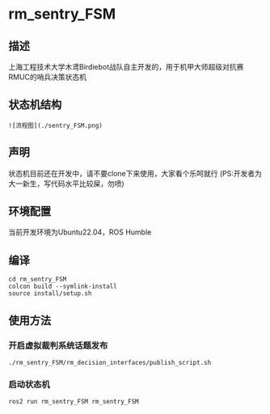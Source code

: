 # rm_sentry_FSM

## 描述
上海工程技术大学木鸢Birdiebot战队自主开发的，用于机甲大师超级对抗赛RMUC的哨兵决策状态机

## 状态机结构
```
![流程图](./sentry_FSM.png)
```

## 声明
状态机目前还在开发中，请不要clone下来使用，大家看个乐呵就行
(PS:开发者为大一新生，写代码水平比较屎，勿喷)

## 环境配置

当前开发环境为Ubuntu22.04，ROS Humble

## 编译

```
cd rm_sentry_FSM
colcon build --symlink-install
source install/setup.sh
```

## 使用方法

### 开启虚拟裁判系统话题发布

```
./rm_sentry_FSM/rm_decision_interfaces/publish_script.sh
```

### 启动状态机
```
ros2 run rm_sentry_FSM rm_sentry_FSM
```
